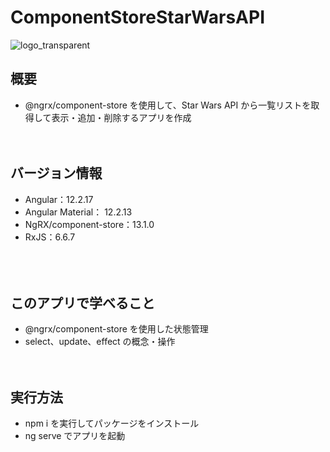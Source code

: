 # ComponentStoreStarWarsAPI
![logo_transparent](https://user-images.githubusercontent.com/74603325/172160263-0a4916ab-c20b-47f2-9769-b6d9029e4b28.png)

## 概要

- @ngrx/component-store を使用して、Star Wars API から一覧リストを取得して表示・追加・削除するアプリを作成
<br><br><br>
## バージョン情報

- Angular：12.2.17<br>
- Angular Material： 12.2.13<br>
- NgRX/component-store：13.1.0<br>
- RxJS：6.6.7<br>
<br><br><br>
## このアプリで学べること

- @ngrx/component-store を使用した状態管理<br>
- select、update、effect の概念・操作
<br><br><br>
## 実行方法

- npm i を実行してパッケージをインストール
- ng serve でアプリを起動
